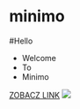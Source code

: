 # minimo

#Hello

* Welcome
* To 
* Minimo

[ZOBACZ LINK](https://sophiepopow.github.io/minimo/)
![](https://images.pexels.com/photos/1029757/pexels-photo-1029757.jpeg?cs=srgb&dl=blur-business-close-up-1029757.jpg&fm=jpg)
